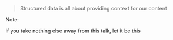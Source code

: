 > Structured data is all about providing context for our content

Note:

If you take nothing else away from this talk, let it be this
